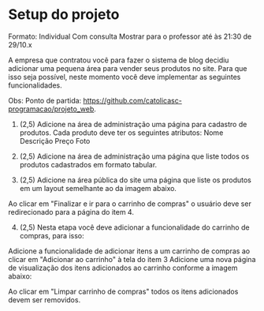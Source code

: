 # Setup do projeto

Formato: Individual
                Com consulta
                Mostrar para o professor até às 21:30 de 29/10.x

A empresa que contratou você para fazer o sistema de blog decidiu adicionar uma pequena área para vender seus produtos no site. Para que isso seja possível, neste momento você deve implementar as seguintes funcionalidades.

Obs: Ponto de partida: https://github.com/catolicasc-programacao/projeto_web.

1) (2,5) Adicione na área de administração uma página para cadastro de produtos. Cada produto deve ter os seguintes atributos:
Nome
Descrição
Preço
Foto

2) (2,5) Adicione na área de administração uma página que liste todos os produtos cadastrados em formato tabular.

3) (2,5) Adicione na área pública do site uma página que liste os produtos em um layout semelhante ao da imagem abaixo. 



Ao clicar em "Finalizar e ir para o carrinho de compras" o usuário deve ser redirecionado para a página do item 4.

4) (2,5) Nesta etapa você deve adicionar a funcionalidade do carrinho de compras, para isso:

Adicione a funcionalidade de adicionar itens a um carrinho de compras ao clicar em "Adicionar ao carrinho" à tela do item 3
Adicione uma nova página de visualização dos itens adicionados ao carrinho conforme a imagem abaixo:



Ao clicar em "Limpar carrinho de compras" todos os itens adicionados devem ser removidos.



